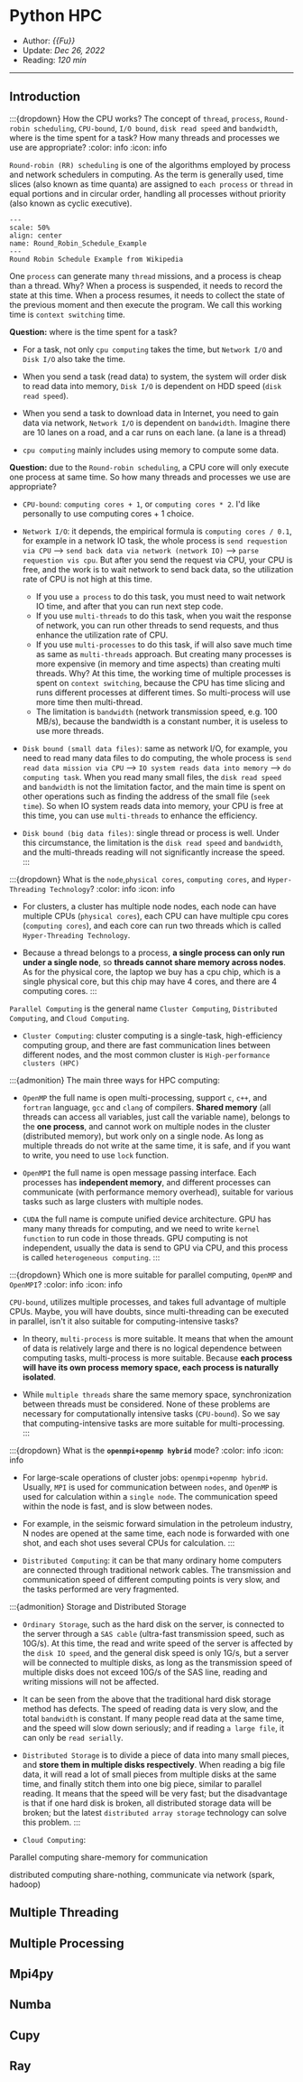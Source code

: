 # Python HPC

- Author: *{{Fu}}*
- Update: *Dec 26, 2022*
- Reading: *120 min*

---

## Introduction

:::{dropdown} How the CPU works? The concept of `thread`, `process`, `Round-robin scheduling`, `CPU-bound`, `I/O bound`, `disk read speed` and `bandwidth`, where is the time spent for a task? How many threads and processes we use are appropriate?
:color: info
:icon: info

`Round-robin (RR) scheduling` is one of the algorithms employed by process and network schedulers in computing. As the term is generally used, time slices (also known as time quanta) are assigned to `each process` or `thread` in equal portions and in circular order, handling all processes without priority (also known as cyclic executive). 

```{figure} ./files/Round_Robin_Schedule_Example.jpg
---
scale: 50%
align: center
name: Round_Robin_Schedule_Example
---
Round Robin Schedule Example from Wikipedia
```

One `process` can generate many `thread` missions, and a process is cheap than a thread. Why? When a process is suspended, it needs to record the state at this time. When a process resumes, it needs to collect the state of the previous moment and then execute the program. We call this working time is `context switching` time. 


**Question:** where is the time spent for a task?

- For a task, not only `cpu computing` takes the time, but `Network I/O` and `Disk I/O` also take the time.

- When you send a task (read data) to system, the system will order disk to read data into memory, `Disk I/O` is dependent on HDD speed (`disk read speed`). 

- When you send a task to download data in Internet, you need to gain data via network, `Network I/O` is dependent on `bandwidth`. Imagine there are 10 lanes on a road, and a car runs on each lane. (a lane is a thread)

- `cpu computing` mainly includes using memory to compute some data. 


**Question:** due to the `Round-robin scheduling`, a CPU core will only execute one process at same time. So how many threads and processes we use are appropriate? 

- `CPU-bound`: `computing cores + 1`, or `computing cores * 2`. I'd like personally to use computing cores + 1 choice.

- `Network I/O`: it depends, the empirical formula is `computing cores / 0.1`, for example in a network IO task, the whole process is `send requestion via CPU` --> `send back data via network (network IO)` --> `parse requestion vis cpu`. But after you send the request via CPU, your CPU is free, and the work is to wait network to send back data, so the utilization rate of CPU is not high at this time. 
    - If you use `a process` to do this task, you must need to wait network IO time, and after that you can run next step code. 
    - If you use `multi-threads` to do this task, when you wait the response of network, you can run other threads to send requests, and thus enhance the utilization rate of CPU. 
    - If you use `multi-processes`  to do this task, if will also save much time as same as `multi-threads` approach. But creating many processes is more expensive (in memory and time aspects) than creating multi threads. Why? At this time, the working time of multiple processes is spent on `context switching`, because the CPU has time slicing and runs different processes at different times. So multi-process will use more time then multi-thread.
    - The limitation is `bandwidth` (network transmission speed, e.g. 100 MB/s), because the bandwidth is a constant number, it is useless to use more threads. 

- `Disk bound (small data files)`: same as network I/O, for example, you need to read many data files to do computing, the whole process is `send read data mission via CPU` --> `IO system reads data into memory` --> `do computing task`. When you read many small files, the `disk read speed` and `bandwidth` is not the limitation factor, and the main time is spent on other operations such as finding the address of the small file (`seek time`). So when IO system reads data into memory, your CPU is free at this time, you can use `multi-threads` to enhance the efficiency.

- `Disk bound (big data files)`: single thread or process is well. Under this circumstance, the limitation is the `disk read speed` and `bandwidth`, and the multi-threads reading will not significantly increase the speed. 
:::





:::{dropdown} What is the `node`,`physical cores`, `computing cores`, and `Hyper-Threading Technology`?
:color: info
:icon: info

- For clusters, a cluster has multiple node nodes, each node can have multiple CPUs (`physical cores`), each CPU can have multiple cpu cores (`computing cores`), and each core can run two threads which is called `Hyper-Threading Technology`. 

- Because a thread belongs to a process, **a single process can only run under a single node**, so **threads cannot share memory across nodes**. As for the physical core, the laptop we buy has a cpu chip, which is a single physical core, but this chip may have 4 cores, and there are 4 computing cores.
:::




`Parallel Computing` is the general name  `Cluster Computing`, `Distributed Computing`, and `Cloud Computing`.

- `Cluster Computing`: cluster computing is a single-task, high-efficiency computing group, and there are fast communication lines between different nodes, and the most common cluster is `High-performance clusters (HPC)`

:::{admonition} The main three ways for HPC computing:
- `OpenMP` the full name is open multi-processing, support `c`, `c++`, and `fortran` language, `gcc` and `clang` of compilers. 
**Shared memory** (all threads can access all variables, just call the variable name), belongs to the **one process**, and cannot work on multiple nodes in the cluster (distributed memory), but work only on a single node. As long as multiple threads do not write at the same time, it is safe, and if you want to write, you need to use `lock` function.

- `OpenMPI` the full name is open message passing interface. Each processes has **independent memory**, and different processes can communicate (with performance memory overhead), suitable for various tasks such as large clusters with multiple nodes.

- `CUDA` the full name is compute unified device architecture. GPU has many many threads for computing, and we need to write `kernel function` to run code in those threads. GPU computing is not independent, usually the data is send to GPU via CPU, and this process is called `heterogeneous computing`.
:::








:::{dropdown} Which one is more suitable for parallel computing, `OpenMP` and `OpenMPI`?
:color: info
:icon: info

`CPU-bound`, utilizes multiple processes, and takes full advantage of multiple CPUs. Maybe, you will have doubts, since multi-threading can be executed in parallel, isn't it also suitable for computing-intensive tasks? 

- In theory, `multi-process` is more suitable. It means that when the amount of data is relatively large and there is no logical dependence between computing tasks, multi-process is more suitable. Because **each process will have its own process memory space, each process is naturally isolated**. 

- While `multiple threads` share the same memory space, synchronization between threads must be considered. None of these problems are necessary for computationally intensive tasks (`CPU-bound`). So we say that computing-intensive tasks are more suitable for multi-processing.
:::






:::{dropdown} What is the **`openmpi+openmp hybrid`** mode?
:color: info
:icon: info

- For large-scale operations of cluster jobs: `openmpi+openmp hybrid`. Usually, `MPI` is used for communication between `nodes`, and `OpenMP` is used for calculation within a `single node`. The communication speed within the node is fast, and is slow between nodes. 

- For example, in the seismic forward simulation in the petroleum industry, N nodes are opened at the same time, each node is forwarded with one shot, and each shot uses several CPUs for calculation.
:::







- `Distributed Computing`: it can be that many ordinary home computers are connected through traditional network cables. The transmission and communication speed of different computing points is very slow, and the tasks performed are very fragmented.

:::{admonition} Storage and Distributed Storage
- `Ordinary Storage`, such as the hard disk on the server, is connected to the server through a `SAS cable` (ultra-fast transmission speed, such as 10G/s). At this time, the read and write speed of the server is affected by the `disk IO speed`, and the general disk speed is only 1G/s, but a server will be connected to multiple disks, as long as the transmission speed of multiple disks does not exceed 10G/s of the SAS line, reading and writing missions will not be affected. 

- It can be seen from the above that the traditional hard disk storage method has defects. The speed of reading data is very slow, and the total `bandwidth` is constant. If many people read data at the same time, and the speed will slow down seriously; and if reading `a large file`, it can only be `read serially`. 

- `Distributed Storage` is to divide a piece of data into many small pieces, and **store them in multiple disks respectively**. When reading a big file data, it will read a lot of small pieces from multiple disks at the same time, and finally stitch them into one big piece, similar to parallel reading. It means that the speed will be very fast; but the disadvantage is that if one hard disk is broken, all distributed storage data will be broken; but the latest `distributed array storage` technology can solve this problem.
:::


- `Cloud Computing`:



Parallel computing share-memory for communication

distributed computing share-nothing, communicate via network (spark, hadoop)



## Multiple Threading




## Multiple Processing



## Mpi4py 




## Numba 


## Cupy 



## Ray







